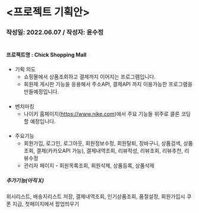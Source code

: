 # <프로젝트 기획안>

### 작성일: 2022.06.07 / 작성자: 윤수정

#

#### 프로젝트명 : Chick Shopping Mall
+ 기획 의도
  + 쇼핑몰에서 상품조회하고 결제까지 이어지는 프로그램입니다.
  + 회원제 게시판 기능을 응용해서 주소API, 결제API 까지 이용가능한 프로그램을 만들예정입니다.
####
+ 벤치마킹
  + 나이키 홈페이지(https://www.nike.com)에서 주요 기능들 위주로 클론 코딩 할 예정입니다.
####
+ 주요기능
  + 회원가입, 로그인, 로그아웃, 회원정보수정, 회원탈퇴, 장바구니, 상품검색, 상품조회, 결제(카카오API 가능), 결제내역조회, 리뷰작성, 리뷰조회, 리뷰추천, 리뷰수정
  + 관리자 페이지 - 회원목록조회, 회원삭제, 상품등록, 상품삭제


##### 추가기능(아직 X)
위시리스트, 배송지리스트 저장, 결제내역조회, 인기상품조회, 품절설정, 회원가입시 쿠폰 지급, 첫페이지에서 팝업띄우기